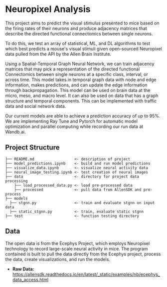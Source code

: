 
# Neuropixel Analysis 
This project aims to predict the visual stimulus presented to mice based on the firing rates of their neurons and produce adjacency matrices that describe the directed functional connectomics between single neurons.

To do this, we test an array of statistical, ML, and DL algorithms to test which best predicts a mouse's visual stimuli given open-sourced Neuropixel data pulled from the API by the Allen Brain Institute.

Using a Spatial-Temporal Graph Neural Network, we can train adjacency matrices that may pick a representation of the directed functional Connectomics between single neurons at a specific class, interval, or across time. This model takes in temporal graph data with node and edge information, makes predictions, and can update the edge information through backpropagation. This model can be used on brain data at the micro, meso, and macro level. It can also be used on data that has a graph structure and temporal components. This can be implemented with traffic data and social network data. 

Our current models are able to achieve a prediction accuracy of up to 95%. We are implementing Ray Tune and Pytorch for automatic model optimization and parallel computing while recording our run data at Wandb.ai. 

## Project Structure 
```
├── README.md                  <- description of project 
├── model_predictions.ipynb    <- build and run model predictions
├── visualize_data.ipynb       <- visualize neural activity data
├── neural_image_testing.ipynb <- test creation of neural images
├── data                       <- directory for project data processing
    ├── load_processed_data.py <- load pre-processed data
    ├── processed              <- pull data from AllenSDK and pre-process
├── models
  ├── stgnn.py                 <- train and evaluate stgnn on input data
  ├── static_stgnn.py          <- train, evaluate static stgnn    
├── test                       <- function testing directory 
```

## Data 
The open data is from the Ecephys Project, which employs Neuropixel technology to record large-scale neural activity in mice. The program contained is built to pull the data directly from the Ecephys project, process the data, create visualizations, and run the models.

- **Raw Data:** https://allensdk.readthedocs.io/en/latest/_static/examples/nb/ecephys_data_access.html
